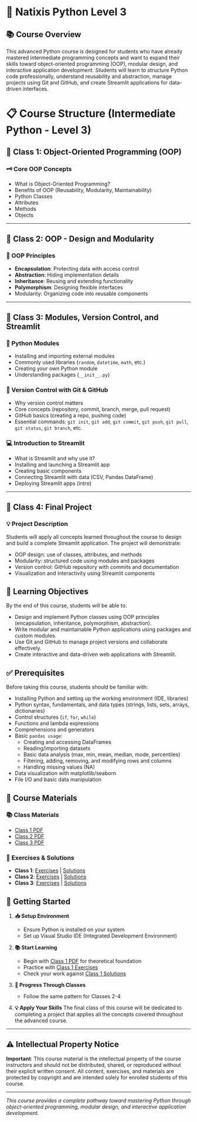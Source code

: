 # 🐍 Natixis Python Level 3

## 📚 Course Overview

This advanced Python course is designed for students who have already mastered intermediate programming concepts and want to expand their skills toward object-oriented programming (OOP), modular design, and interactive application development.
Students will learn to structure Python code professionally, understand reusability and abstraction, manage projects using Git and GitHub, and create Streamlit applications for data-driven interfaces.

# 📋 Course Structure (Intermediate Python - Level 3)

## 🚀 Class 1: Object-Oriented Programming (OOP)

### 🗝️ Core OOP Concepts
- What is Object-Oriented Programming?
- Benefits of OOP (Reusability, Modularity, Maintainability)
- Python Classes
- Attributes
- Methods
- Objects

---

## 🔐 Class 2: OOP - Design and Modularity

### 🧠 OOP Principles
- **Encapsulation**: Protecting data with access control
- **Abstraction**: Hiding implementation details
- **Inheritance**: Reusing and extending functionality
- **Polymorphism**: Designing flexible interfaces
- Modularity: Organizing code into reusable components

---

## 🧰 Class 3: Modules, Version Control, and Streamlit

### 🧩 Python Modules
- Installing and importing external modules
- Commonly used libraries (`random`, `datetime`, `math`, etc.)
- Creating your own Python module
- Understanding packages (`__init__.py`)

### 🔄 Version Control with Git & GitHub
- Why version control matters
- Core concepts (repository, commit, branch, merge, pull request)
- GitHub basics (creating a repo, pushing code)
- Essential commands: `git init`, `git add`, `git commit`, `git push`, `git pull`, `git status`, `git branch`, etc.

### 💻 Introduction to Streamlit
- What is Streamlit and why use it?
- Installing and launching a Streamlit app
- Creating basic components
- Connecting Streamlit with data (CSV, Pandas DataFrame)
- Deploying Streamlit apps (intro)

---

## 🚀 Class 4: Final Project

### 💡 Project Description

Students will apply all concepts learned throughout the course to design and build a complete Streamlit application. The project will demonstrate:

- OOP design: use of classes, attributes, and methods
- Modularity: structured code using modules and packages
- Version control: GitHub repository with commits and documentation
- Visualization and interactivity using Streamlit components


## 🎯 Learning Objectives

By the end of this course, students will be able to:
- Design and implement Python classes using OOP principles (encapsulation, inheritance, polymorphism, abstraction).
- Write modular and maintainable Python applications using packages and custom modules.
- Use Git and GitHub to manage project versions and collaborate effectively.
- Create interactive and data-driven web applications with Streamlit.

## ✅ Prerequisites

Before taking this course, students should be familiar with:

- Installing Python and setting up the working environment (IDE, libraries)
- Python syntax, fundamentals, and data types (strings, lists, sets, arrays, dictionaries)
- Control structures (`if`, `for`, `while`)
- Functions and lambda expressions
- Comprehensions and generators
- Basic `pandas usage`:
  - Creating and accessing DataFrames
  - Reading/importing datasets
  - Basic data analysis (max, min, mean, median, mode, percentiles)
  - Filtering, adding, removing, and modifying rows and columns
  - Handling missing values (NA)
- Data visualization with matplotlib/seaborn
- File I/O and basic data manipulation

## 📁 Course Materials

### 📚 Class Materials
- [Class 1 PDF](class_materials/class_1.pdf)
- [Class 2 PDF](class_materials/class_2.pdf)
- [Class 3 PDF](class_materials/class_3.pdf)

### 📝 Exercises & Solutions
- **Class 1**: [Exercises](class_material/Class1_exercises.py) | [Solutions](class_material/Class1_exercises_solution.py)
- **Class 2**: [Exercises](exercises/Class2_exercises.py) | [Solutions](exercises/Class2_exercises_solution.py)
- **Class 3**: [Exercises](exercises/Class3_exercises.py) | [Solutions](exercises/Class3_exercises_solution.py)

## 🚀 Getting Started

1. **📥 Setup Environment**
   - Ensure Python is installed on your system
   - Set up Visual Studio IDE (Integrated Development Environment)

2. **📚 Start Learning**
   - Begin with [Class 1 PDF](class_material/class_1.pdf) for theoretical foundation
   - Practice with [Class 1 Exercises](class_material/Class1_exercises.py)
   - Check your work against [Class 1 Solutions](class_material/Class1_exercises_solution.py)

3. **🔄 Progress Through Classes**
   - Follow the same pattern for Classes 2-4

4. **💡 Apply Your Skills**
The final class of this course will be dedicated to completing a project that applies all the concepts covered throughout the advanced course.
---

## ⚠️ Intellectual Property Notice

**Important**: This course material is the intellectual property of the course instructors and should not be distributed, shared, or reproduced without their explicit written consent. All content, exercises, and materials are protected by copyright and are intended solely for enrolled students of this course.

---

*This course provides a complete pathway toward mastering Python through object-oriented programming, modular design, and interactive application development.*